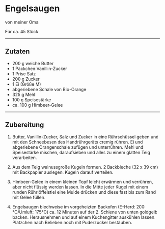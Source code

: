 # Engelsaugen

von meiner Oma

Für ca. 45 Stück

---

## Zutaten

- 200 g weiche Butter
- 1 Päckchen Vanillin-Zucker
- 1 Prise Satz
- 200 g Zucker
- 1 Ei (Größe M)
- abgeriebene Schale von Bio-Orange
- 325 g Mehl
- 100 g Speisestärke
- ca. 100 g Himbeer-Gelee

---

## Zubereitung

1. Butter, Vanillin-Zucker, Salz und Zucker in eine Rührschüssel geben und mit den Schneebesen des Handrührgeräts cremig rühren. Ei und abgeriebene Orangenschale zufügen und unterrühren. Mehl und Speisestärke mischen, daraufsieben und alles zu einem glatten Teig verarbeiten.

2. Aus dem Teig walnussgroße Kugeln formen. 2 Backbleche (32 x 39 cm) mit Backpapier auslegen. Kugeln darauf verteilen.

3. Himbeer-Gelee in einem kleinen Topf leicht erwärmen und verrühren, aber nicht flüssig werden lassen. In die Mitte jeder Kugel mit einem runden Rührlöffelstiel eine Mulde drücken und diese fast bis zum Rand mit Gelee füllen.

4. Engelsaugen blechweise im vorgeheizten Backofen (E-Herd: 200 °C/Umluft: 175°C) ca. 12 Minuten auf der 2. Schiene von unten goldgelb backen. Herausnehmen und auf einem Kuchengitter auskühlen lassen. Plätzchen nach Belieben noch mit Puderzucker bestäuben.